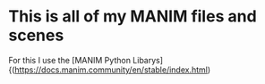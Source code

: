 # This is all of my MANIM files and scenes
For this I use the [MANIM Python Libarys]{(https://docs.manim.community/en/stable/index.html)
